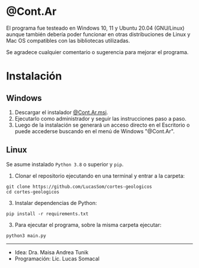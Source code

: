 # @Cont.Ar

El programa fue testeado en Windows 10, 11 y Ubuntu 20.04 (GNU/Linux) aunque también debería poder funcionar en otras distribuciones de Linux y Mac OS compatibles con las bibliotecas utilizadas.

Se agradece cualquier comentario o sugerencia para mejorar el programa.
# Instalación

## Windows
1. Descargar el instalador [@Cont.Ar.msi](https://github.com/LucasSom/cortes-geologicos/blob/master/%40Cont.Ar.msi).
2. Ejecutarlo como administrador y seguir las instrucciones paso a paso.
3. Luego de la instalación se generará un acceso directo en el Escritorio o puede accederse buscando en el menú de Windows "@Cont.Ar".

## Linux
Se asume instalado `Python 3.8` o superior y `pip`.

1. Clonar el repositorio ejecutando en una terminal y entrar a la carpeta:
```
git clone https://github.com/LucasSom/cortes-geologicos
cd cortes-geologicos
```

3. Instalar dependencias de Python:
```
pip install -r requirements.txt
```

3. Para ejecutar el programa, sobre la misma carpeta ejecutar:
```
python3 main.py
```

___
*    Idea: Dra. Maisa Andrea Tunik
*    Programación: Lic. Lucas Somacal
